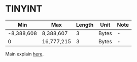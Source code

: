 # TINYINT

Min | Max | Length | Unit | Note
---|---|---|---|---|
-8,388,608 | 8,388,607 | 3 |  Bytes | -
0 | 16,777,215 | 3 |  Bytes | -

Main explain [here](./int.md).
